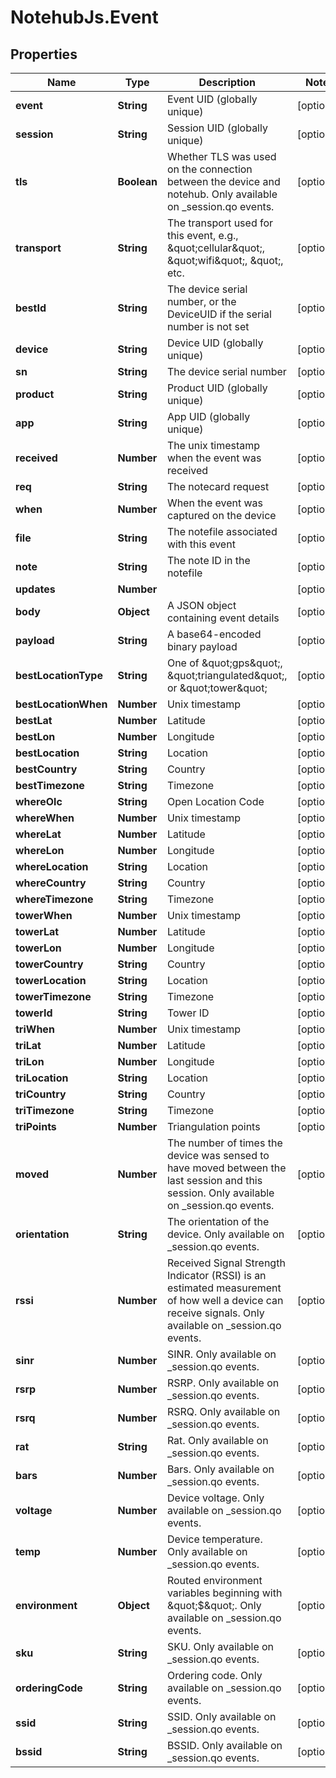 # NotehubJs.Event

## Properties

| Name                 | Type        | Description                                                                                                                                            | Notes      |
| -------------------- | ----------- | ------------------------------------------------------------------------------------------------------------------------------------------------------ | ---------- |
| **event**            | **String**  | Event UID (globally unique)                                                                                                                            | [optional] |
| **session**          | **String**  | Session UID (globally unique)                                                                                                                          | [optional] |
| **tls**              | **Boolean** | Whether TLS was used on the connection between the device and notehub. Only available on \_session.qo events.                                          | [optional] |
| **transport**        | **String**  | The transport used for this event, e.g., \&quot;cellular\&quot;, \&quot;wifi\&quot;, \&quot;, etc.                                                     | [optional] |
| **bestId**           | **String**  | The device serial number, or the DeviceUID if the serial number is not set                                                                             | [optional] |
| **device**           | **String**  | Device UID (globally unique)                                                                                                                           | [optional] |
| **sn**               | **String**  | The device serial number                                                                                                                               | [optional] |
| **product**          | **String**  | Product UID (globally unique)                                                                                                                          | [optional] |
| **app**              | **String**  | App UID (globally unique)                                                                                                                              | [optional] |
| **received**         | **Number**  | The unix timestamp when the event was received                                                                                                         | [optional] |
| **req**              | **String**  | The notecard request                                                                                                                                   | [optional] |
| **when**             | **Number**  | When the event was captured on the device                                                                                                              | [optional] |
| **file**             | **String**  | The notefile associated with this event                                                                                                                | [optional] |
| **note**             | **String**  | The note ID in the notefile                                                                                                                            | [optional] |
| **updates**          | **Number**  |                                                                                                                                                        | [optional] |
| **body**             | **Object**  | A JSON object containing event details                                                                                                                 | [optional] |
| **payload**          | **String**  | A base64-encoded binary payload                                                                                                                        | [optional] |
| **bestLocationType** | **String**  | One of \&quot;gps\&quot;, \&quot;triangulated\&quot;, or \&quot;tower\&quot;                                                                           | [optional] |
| **bestLocationWhen** | **Number**  | Unix timestamp                                                                                                                                         | [optional] |
| **bestLat**          | **Number**  | Latitude                                                                                                                                               | [optional] |
| **bestLon**          | **Number**  | Longitude                                                                                                                                              | [optional] |
| **bestLocation**     | **String**  | Location                                                                                                                                               | [optional] |
| **bestCountry**      | **String**  | Country                                                                                                                                                | [optional] |
| **bestTimezone**     | **String**  | Timezone                                                                                                                                               | [optional] |
| **whereOlc**         | **String**  | Open Location Code                                                                                                                                     | [optional] |
| **whereWhen**        | **Number**  | Unix timestamp                                                                                                                                         | [optional] |
| **whereLat**         | **Number**  | Latitude                                                                                                                                               | [optional] |
| **whereLon**         | **Number**  | Longitude                                                                                                                                              | [optional] |
| **whereLocation**    | **String**  | Location                                                                                                                                               | [optional] |
| **whereCountry**     | **String**  | Country                                                                                                                                                | [optional] |
| **whereTimezone**    | **String**  | Timezone                                                                                                                                               | [optional] |
| **towerWhen**        | **Number**  | Unix timestamp                                                                                                                                         | [optional] |
| **towerLat**         | **Number**  | Latitude                                                                                                                                               | [optional] |
| **towerLon**         | **Number**  | Longitude                                                                                                                                              | [optional] |
| **towerCountry**     | **String**  | Country                                                                                                                                                | [optional] |
| **towerLocation**    | **String**  | Location                                                                                                                                               | [optional] |
| **towerTimezone**    | **String**  | Timezone                                                                                                                                               | [optional] |
| **towerId**          | **String**  | Tower ID                                                                                                                                               | [optional] |
| **triWhen**          | **Number**  | Unix timestamp                                                                                                                                         | [optional] |
| **triLat**           | **Number**  | Latitude                                                                                                                                               | [optional] |
| **triLon**           | **Number**  | Longitude                                                                                                                                              | [optional] |
| **triLocation**      | **String**  | Location                                                                                                                                               | [optional] |
| **triCountry**       | **String**  | Country                                                                                                                                                | [optional] |
| **triTimezone**      | **String**  | Timezone                                                                                                                                               | [optional] |
| **triPoints**        | **Number**  | Triangulation points                                                                                                                                   | [optional] |
| **moved**            | **Number**  | The number of times the device was sensed to have moved between the last session and this session. Only available on \_session.qo events.              | [optional] |
| **orientation**      | **String**  | The orientation of the device. Only available on \_session.qo events.                                                                                  | [optional] |
| **rssi**             | **Number**  | Received Signal Strength Indicator (RSSI) is an estimated measurement of how well a device can receive signals. Only available on \_session.qo events. | [optional] |
| **sinr**             | **Number**  | SINR. Only available on \_session.qo events.                                                                                                           | [optional] |
| **rsrp**             | **Number**  | RSRP. Only available on \_session.qo events.                                                                                                           | [optional] |
| **rsrq**             | **Number**  | RSRQ. Only available on \_session.qo events.                                                                                                           | [optional] |
| **rat**              | **String**  | Rat. Only available on \_session.qo events.                                                                                                            | [optional] |
| **bars**             | **Number**  | Bars. Only available on \_session.qo events.                                                                                                           | [optional] |
| **voltage**          | **Number**  | Device voltage. Only available on \_session.qo events.                                                                                                 | [optional] |
| **temp**             | **Number**  | Device temperature. Only available on \_session.qo events.                                                                                             | [optional] |
| **environment**      | **Object**  | Routed environment variables beginning with \&quot;$\&quot;. Only available on \_session.qo events.                                                    | [optional] |
| **sku**              | **String**  | SKU. Only available on \_session.qo events.                                                                                                            | [optional] |
| **orderingCode**     | **String**  | Ordering code. Only available on \_session.qo events.                                                                                                  | [optional] |
| **ssid**             | **String**  | SSID. Only available on \_session.qo events.                                                                                                           | [optional] |
| **bssid**            | **String**  | BSSID. Only available on \_session.qo events.                                                                                                          | [optional] |
